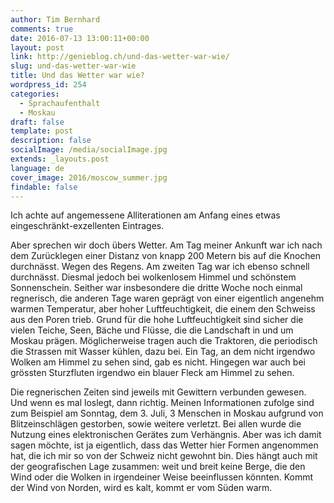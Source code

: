 ```yaml
---
author: Tim Bernhard
comments: true
date: 2016-07-13 13:00:11+00:00
layout: post
link: http://genieblog.ch/und-das-wetter-war-wie/
slug: und-das-wetter-war-wie
title: Und das Wetter war wie?
wordpress_id: 254
categories:
  - Sprachaufenthalt
  - Moskau
draft: false
template: post
description: false
socialImage: /media/socialImage.jpg
extends: _layouts.post
language: de
cover_image: 2016/moscow_summer.jpg
findable: false
---
```


Ich achte auf angemessene Alliterationen am Anfang eines etwas eingeschränkt-exzellenten Eintrages. 

Aber sprechen wir doch übers Wetter.
Am Tag meiner Ankunft war ich nach dem Zurücklegen einer Distanz von knapp 200 Metern bis auf die Knochen durchnässt.
Wegen des Regens.
Am zweiten Tag war ich ebenso schnell durchnässt.
Diesmal jedoch bei wolkenlosem Himmel und schönstem Sonnenschein.
Seither war insbesondere die dritte Woche noch einmal regnerisch, die anderen Tage waren geprägt von einer eigentlich angenehm warmen Temperatur, aber hoher Luftfeuchtigkeit, die einem den Schweiss aus den Poren trieb.
Grund für die hohe Luftfeuchtigkeit sind sicher die vielen Teiche, Seen, Bäche und Flüsse, die die Landschaft in und um Moskau prägen.
Möglicherweise tragen auch die Traktoren, die periodisch die Strassen mit Wasser kühlen, dazu bei.
Ein Tag, an dem nicht irgendwo Wolken am Himmel zu sehen sind, gab es nicht.
Hingegen war auch bei grössten Sturzfluten irgendwo ein blauer Fleck am Himmel zu sehen.

Die regnerischen Zeiten sind jeweils mit Gewittern verbunden gewesen.
Und wenn es mal loslegt, dann richtig.
Meinen Informationen zufolge sind zum Beispiel am Sonntag, dem 3. Juli, 3 Menschen in Moskau aufgrund von Blitzeinschlägen gestorben, sowie weitere verletzt.
Bei allen wurde die Nutzung eines elektronischen Gerätes zum Verhängnis.
Aber was ich damit sagen möchte, ist ja eigentlich, dass das Wetter hier Formen angenommen hat, die ich mir so von der Schweiz nicht gewohnt bin.
Dies hängt auch mit der geografischen Lage zusammen: weit und breit keine Berge, die den Wind oder die Wolken in irgendeiner Weise beeinflussen könnten.
Kommt der Wind von Norden, wird es kalt, kommt er vom Süden warm.
